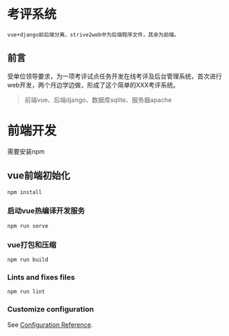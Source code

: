 # 考评系统
```
vue+django前后端分离，strive2web中为后端程序文件，其余为前端。
```
## 前言
受单位领导要求，为一项考评试点任务开发在线考评及后台管理系统，首次进行web开发，两个月边学边做，形成了这个简单的XXX考评系统。
>前端vue、后端django、数据库sqlite、服务器apache

# 前端开发
需要安装npm
## vue前端初始化
```
npm install
```

### 启动vue热编译开发服务
```
npm run serve
```

### vue打包和压缩
```
npm run build
```

### Lints and fixes files
```
npm run lint
```

### Customize configuration
See [Configuration Reference](https://cli.vuejs.org/config/).
